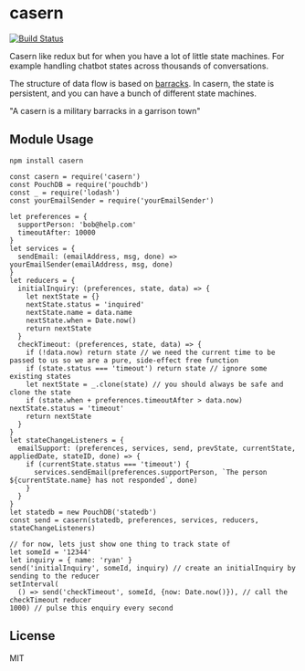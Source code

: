 # casern

[![Build Status](https://secure.travis-ci.org/ryanramage/casern.svg?branch=master)](http://travis-ci.org/ryanramage/casern)

Casern like redux but for when you have a lot of little state machines. For example handling chatbot states across thousands of conversations.

The structure of data flow is based on [barracks](https://www.npmjs.com/package/barracks). In casern, the state is persistent, and you can have a bunch of different state machines.

"A casern is a military barracks in a garrison town"

## Module Usage

```
npm install casern
```

```
const casern = require('casern')
const PouchDB = require('pouchdb')
const _ = require('lodash')
const yourEmailSender = require('yourEmailSender')

let preferences = {
  supportPerson: 'bob@help.com'
  timeoutAfter: 10000
}
let services = {
  sendEmail: (emailAddress, msg, done) => yourEmailSender(emailAddress, msg, done)
}
let reducers = {
  initialInquiry: (preferences, state, data) => {
    let nextState = {}
    nextState.status = 'inquired'
    nextState.name = data.name
    nextState.when = Date.now()
    return nextState
  }
  checkTimeout: (preferences, state, data) => {
    if (!data.now) return state // we need the current time to be passed to us so we are a pure, side-effect free function
    if (state.status === 'timeout') return state // ignore some existing states
    let nextState = _.clone(state) // you should always be safe and clone the state
    if (state.when + preferences.timeoutAfter > data.now) nextState.status = 'timeout'
    return nextState
  }
}
let stateChangeListeners = {
  emailSupport: (preferences, services, send, prevState, currentState, appliedDate, stateID, done) => {
    if (currentState.status === 'timeout') {
      services.sendEmail(preferences.supportPerson, `The person ${currentState.name} has not responded`, done)
    }
  }
}
let statedb = new PouchDB('statedb')
const send = casern(statedb, preferences, services, reducers, stateChangeListeners)

// for now, lets just show one thing to track state of
let someId = '12344'
let inquiry = { name: 'ryan' }
send('initialInquiry', someId, inquiry) // create an initialInquiry by sending to the reducer
setInterval(
  () => send('checkTimeout', someId, {now: Date.now()}), // call the checkTimeout reducer
1000) // pulse this enquiry every second

```

## License

MIT

